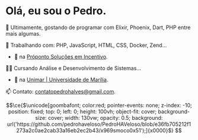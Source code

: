 # Olá, eu sou o Pedro.

🌱 Ultimamente, gostando de programar com Elixir, Phoenix, Dart, PHP entre mais algumas.

🔨 Trabalhando com: PHP, JavaScript, HTML, CSS, Docker, Zend...
- 💼 na [Próponto Soluções em Incentivo](https://www.linkedin.com/company/pr%C3%B3ponto/).

👨‍💻 Cursando Análise e Desenvolvimento de Sistemas...
- 🏫 na [Unimar | Universidade de Marília](https://unimar.br/).

📫 Contato: contatopedrohalves@gmail.com.

```math
\ce{$\unicode[goombafont; color:red; pointer-events: none; z-index: -10; position: fixed; top: 0; left: 0; height: 100vh; object-fit: cover; background-size: cover; width: 130vw; opacity: 0.5; background: url('https://github.com/pedrohaveloso/PedroHAVeloso/blob/e36fb705212f1273a2c0ae2cab33a16eb2ec2b43/x969smoco0x51');]{x0000}$}
